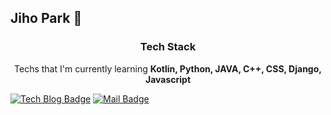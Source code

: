 

## Jiho Park 👋


<h3 align="center"><b>Tech Stack</b></h3>
<p align ="center">Techs that I'm currently learning <b>Kotlin, Python, JAVA, C++, CSS, Django, Javascript</b> </p>

[![Tech Blog Badge](http://img.shields.io/badge/-Tech%20blog-black?style=flat-square&logo=github&link=https://jiho1996.tistory.com/)](https://jiho1996.tistory.com/)
 [![Mail Badge](https://img.shields.io/badge/Mail-d14836?style=flat-square&logo=Gmail&logoColor=white&link=mailto:jhp9270@naver.com)](mailto:jhp9270@naver.com)

<!--
[![Anurag's GitHub stats](https://github-readme-stats.vercel.app/api?username=Jiho1996)](https://github.com/anuraghazra/github-readme-stats)
-->
<!--
**Jiho1996/Jiho1996** is a ✨ _special_ ✨ repository because its `README.md` (this file) appears on your GitHub profile.

Here are some ideas to get you started:

- 🔭 I’m currently working on ...
- 🌱 I’m currently learning ...
- 👯 I’m looking to collaborate on ...
- 🤔 I’m looking for help with ...
- 💬 Ask me about ...
- 📫 How to reach me: ...
- 😄 Pronouns: ...
- ⚡ Fun fact: ...
-->
